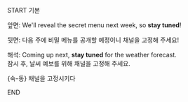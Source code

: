 START
기본

앞면:
We'll reveal the secret menu next week, so **stay tuned**!

뒷면:
다음 주에 비밀 메뉴를 공개할 예정이니 채널을 고정해 주세요!

해석:
Coming up next, **stay tuned** for the weather forecast.  
잠시 후, 날씨 예보를 위해 채널을 고정해 주세요.

{숙-동} 채널을 고정시키다
<!--ID: 1746697664791-->
END